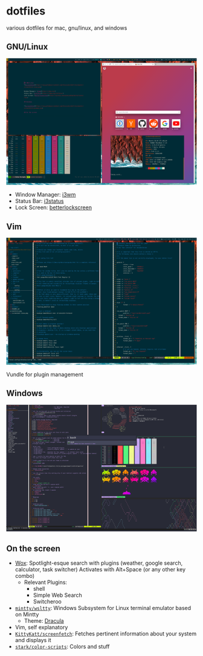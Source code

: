 # dotfiles
various dotfiles for mac, gnu/linux, and windows

## GNU/Linux
![screenfetch](https://raw.githubusercontent.com/thisisshi/dotfiles/master/screenshot-linux.png)

- Window Manager: [i3wm](http://i3wm.org/)
- Status Bar: [i3status](https://i3wm.org/i3status/)
- Lock Screen: [betterlockscreen](https://github.com/pavanjadhaw/betterlockscreen)

## Vim
![screenfetch](https://raw.githubusercontent.com/thisisshi/dotfiles/master/screenshot-vim.png)

Vundle for plugin management

## Windows

![screenfetch](https://raw.githubusercontent.com/thisisshi/dotfiles/master/screenshot-win.png)

## On the screen
- [Wox](http://www.getwox.com/): Spotlight-esque search with plugins (weather, google search, calculator, task switcher) Activates with Alt+Space (or any other key combo)
  - Relevant Plugins:
    - shell
    - Simple Web Search
    - Switcheroo
- [`mintty/wsltty`](https://github.com/mintty/wsltty): Windows Subsystem for Linux terminal emulator based on Mintty
  - Theme: [Dracula](https://draculatheme.com/mintty/)
- Vim, self explanatory
- [`KittyKatt/screenfetch`](https://github.com/KittyKatt/screenFetch): Fetches pertinent information about your system and displays it
- [`stark/color-scripts`](https://github.com/stark/color-scripts): Colors and stuff
